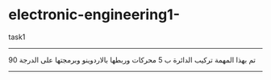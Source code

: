 # electronic-engineering1-
task1

***

تم بهذا المهمة تركيب الدائرة ب 5 محركات وربطها بالاردوينو وبرمجتها على الدرجة 90

***
